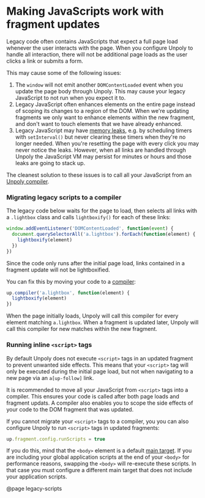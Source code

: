 Making JavaScripts work with fragment updates
=============================================

Legacy code often contains JavaScripts that expect a full page load whenever the
user interacts with the page. When you configure Unpoly to handle all interaction,
there will not be additional page loads as the user clicks a link or submits a form.

This may cause some of the following issues:

1. The `window` will not emit another `DOMContentLoaded` event when you
   update the page body through Unpoly. This may cause your legacy JavaScript to not
   run when you expect it to.
2. Legacy JavaScript often enhances elements on the entire page
   instead of scoping its changes to a region of the DOM.
   When we're updating fragments we only want to enhance elements within the new fragment,
   and don't want to touch elements that we have already enhanced.
3. Legacy JavaScript may have [memory leaks](https://nolanlawson.com/2020/02/19/fixing-memory-leaks-in-web-applications/), e.g. by scheduling timers with `setInterval()`
   but never clearing these timers when they're no longer needed.
   When you're resetting the page with every click you may never
   notice the leaks. However, when all links are handled through Unpoly
   the JavaScript VM may persist for minutes or hours and those leaks
   are going to stack up.

The cleanest solution to these issues is to call all your JavaScript
from an [Unpoly compiler](/up.compiler).

### Migrating legacy scripts to a compiler

The legacy code below waits for the page to load, then selects all links with a
`.lightbox` class and calls `lightboxify()` for each of these links:

```js
window.addEventListener('DOMContentLoaded', function(event) {
  document.querySelectorAll('a.lightbox').forEach(function(element) {
    lightboxify(element)
  })
})
```

Since the code only runs after the initial page load, links contained in
a fragment update will not be lightboxified.

You can fix this by moving your code to a [compiler](/up.compiler):

```js
up.compiler('a.lightbox', function(element) {
  lightboxify(element)
})
```

When the page initially loads, Unpoly will call this compiler for every element
matching `a.lightbox`. When a fragment is updated later, Unpoly will call this compiler
for new matches within the new fragment.

### Running inline `<script>` tags

By default Unpoly does not execute `<script>` tags in an updated fragment to prevent
unwanted side effects.
This means that your `<script>` tag will only be executed during the initial page
load, but not when navigating to a new page via an `a[up-follow]` link.

It is recommended to move all your JavaScript from `<script>` tags into a compiler.
This ensures your code is called after both page loads and fragment updats.
A compiler also enables you to scope   the side effects of your code to the DOM
fragment that was updated.

If you cannot migrate your `<script>` tags to a compiler, you you can also configure
Unpoly to run `<script>` tags in updated fragments:

```js
up.fragment.config.runScripts = true
```

If you do this, mind that the `<body>` element is a default [main target](/up-main). If you are including your global application scripts
at the end of your `<body>` for performance reasons, swapping the `<body>` will re-execute these scripts.
In that case you must configure a different main target that does not include
your application scripts.

@page legacy-scripts
